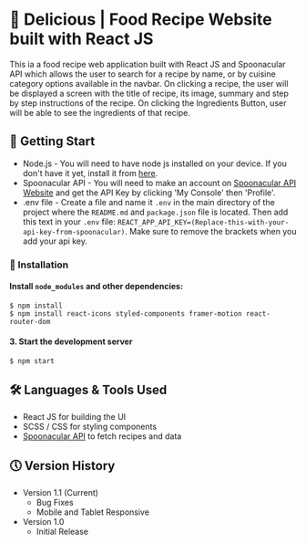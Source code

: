 # 🍕 Delicious | Food Recipe Website built with React JS

This ia a food recipe web application built with React JS and Spoonacular API which allows the user to search for a recipe by name, or by cuisine category options available in the navbar. On clicking a recipe, the user will be displayed a screen with the title of recipe, its image, summary and step by step instructions of the recipe. On clicking the Ingredients Button, user will be able to see the ingredients of that recipe.

## 🔧 Getting Start

- Node.js - You will need to have node js installed on your device. If you don't have it yet, install it from [here](https://nodejs.org/en/).
- Spoonacular API - You will need to make an account on [Spoonacular API Website](https://spoonacular.com/food-api) and get the API Key by clicking 'My Console' then 'Profile'.
- .env file - Create a file and name it `.env` in the main directory of the project where the `README.md` and `package.json` file is located. Then add this text in your `.env` file: `REACT_APP_API_KEY=(Replace-this-with-your-api-key-from-spoonacular)`. Make sure to remove the brackets when you add your api key.

### 📍 Installation

#### Install `node_modules` and other dependencies:

    $ npm install
    $ npm install react-icons styled-components framer-motion react-router-dom

#### 3. Start the development server

    $ npm start

## 🛠 Languages & Tools Used

- React JS for building the UI
- SCSS / CSS for styling components
- [Spoonacular API](https://spoonacular.com/food-api) to fetch recipes and data

## 🕔 Version History

- Version 1.1 (Current)
  - Bug Fixes
  - Mobile and Tablet Responsive
- Version 1.0
  - Initial Release
